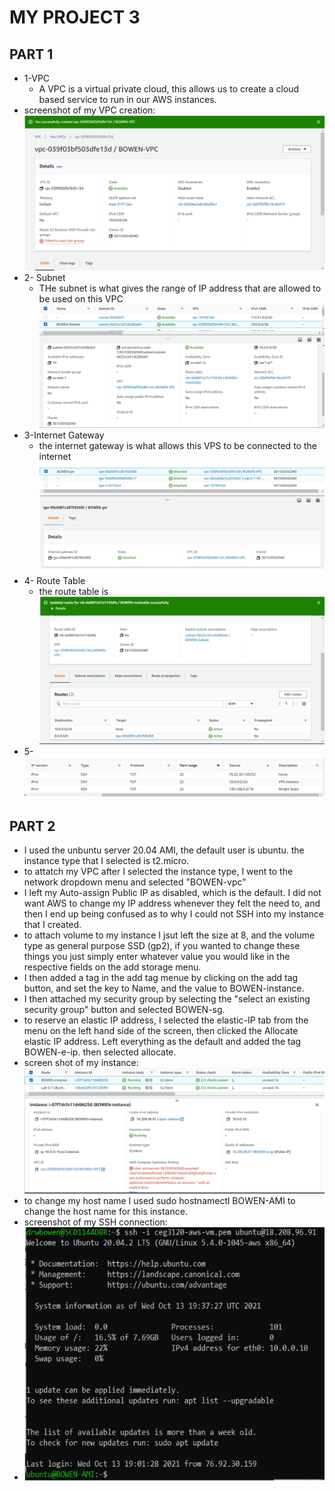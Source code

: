 # MY PROJECT 3

## PART 1
- 1-VPC
    - A VPC is a virtual private cloud, this allows us to create a cloud based service to run in our AWS instances.
- screenshot of my VPC creation: 
![VPCCreated](images/VPCCreated.PNG)
- 2- Subnet
    - THe subnet is what gives the range of IP address that are allowed to be used on this VPC
![subnet](images/subnet.png)
- 3-Internet Gateway
    - the internet gateway is what allows this VPS to be connected to the internet
![Gw](images/GW.png)
- 4- Route Table
    - the route table is 
![RT](images/RT.png)
- 5-
![SG](images/SG.png)

## PART 2
- I used the unbuntu server 20.04 AMI, the default user is ubuntu. the instance type that I selected is t2.micro. 
- to attatch my VPC after I selected the instance type, I went to the network dropdown menu and selected "BOWEN-vpc"
- I left my Auto-assign Public IP as disabled, which is the default. I did not want AWS to change my IP address whenever they felt the need to, and then I end up being confused as to why I could not SSH into my instance that I created. 
- to attach volume to my instance I jsut left the size at 8, and the volume type as general purpose SSD (gp2), if you wanted to change these things you just simply enter whatever value you would like in the respective fields on the add storage menu. 
- I then added a tag in the add tag menue by clicking on the add tag button, and set the key to Name, and the value to BOWEN-instance.
- I then attached my security group by selecting the "select an existing security group" button and selected BOWEN-sg.
- to reserve an elastic IP address, I selected the elastic-IP tab from the menu on the left hand side of the screen, then clicked the Allocate elastic IP address. Left everything as the default and added the tag BOWEN-e-ip. then selected allocate. 
- screen shot of my instance:
![instance](images/instance.png)
- to change my host name I used sudo hostnamectl BOWEN-AMI to change the host name for this instance. 
- screenshot of my SSH connection:
- ![SSH](images/SSH.png)